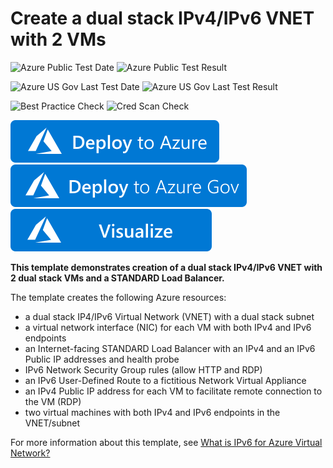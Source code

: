 # Create a dual stack IPv4/IPv6 VNET with 2 VMs

![Azure Public Test Date](https://azurequickstartsservice.blob.core.windows.net/badges/demos/ipv6-in-vnet-stdlb/PublicLastTestDate.svg)
![Azure Public Test Result](https://azurequickstartsservice.blob.core.windows.net/badges/demos/ipv6-in-vnet-stdlb/PublicDeployment.svg)

![Azure US Gov Last Test Date](https://azurequickstartsservice.blob.core.windows.net/badges/demos/ipv6-in-vnet-stdlb/FairfaxLastTestDate.svg)
![Azure US Gov Last Test Result](https://azurequickstartsservice.blob.core.windows.net/badges/demos/ipv6-in-vnet-stdlb/FairfaxDeployment.svg)

![Best Practice Check](https://azurequickstartsservice.blob.core.windows.net/badges/demos/ipv6-in-vnet-stdlb/BestPracticeResult.svg)
![Cred Scan Check](https://azurequickstartsservice.blob.core.windows.net/badges/demos/ipv6-in-vnet-stdlb/CredScanResult.svg)

[![Deploy To Azure](https://raw.githubusercontent.com/Azure/azure-quickstart-templates/master/1-CONTRIBUTION-GUIDE/images/deploytoazure.svg?sanitize=true)](https://portal.azure.com/#create/Microsoft.Template/uri/https%3A%2F%2Fraw.githubusercontent.com%2FAzure%2Fazure-quickstart-templates%2Fmaster%2Fdemos%2Fipv6-in-vnet-stdlb%2Fazuredeploy.json)  
[![Deploy To Azure US Gov](https://raw.githubusercontent.com/Azure/azure-quickstart-templates/master/1-CONTRIBUTION-GUIDE/images/deploytoazuregov.svg?sanitize=true)](https://portal.azure.us/#create/Microsoft.Template/uri/https%3A%2F%2Fraw.githubusercontent.com%2FAzure%2Fazure-quickstart-templates%2Fmaster%2Fdemos%2Fipv6-in-vnet-stdlb%2Fazuredeploy.json)
[![Visualize](https://raw.githubusercontent.com/Azure/azure-quickstart-templates/master/1-CONTRIBUTION-GUIDE/images/visualizebutton.svg?sanitize=true)](http://armviz.io/#/?load=https%3A%2F%2Fraw.githubusercontent.com%2FAzure%2Fazure-quickstart-templates%2Fmaster%2Fdemos%2Fipv6-in-vnet-stdlb%2Fazuredeploy.json)

**This template demonstrates creation of a dual stack IPv4/IPv6 VNET with 2 dual stack VMs and a STANDARD Load Balancer.**

The template creates the following Azure resources:

- a dual stack IP4/IPv6 Virtual Network (VNET) with a dual stack subnet
- a virtual network interface (NIC) for each VM with both IPv4 and IPv6 endpoints
- an Internet-facing STANDARD Load Balancer with an IPv4 and an IPv6 Public IP addresses and health probe
- IPv6  Network Security Group rules (allow HTTP and RDP)
- an IPv6 User-Defined Route to a fictitious Network Virtual Appliance
- an IPv4 Public IP address for each VM to facilitate remote connection to the VM (RDP)
- two virtual machines with both IPv4 and IPv6 endpoints in the VNET/subnet

For more information about this template, see [What is IPv6 for Azure Virtual Network?](https://docs.microsoft.com/en-us/azure/virtual-network/ipv6-overview/)


